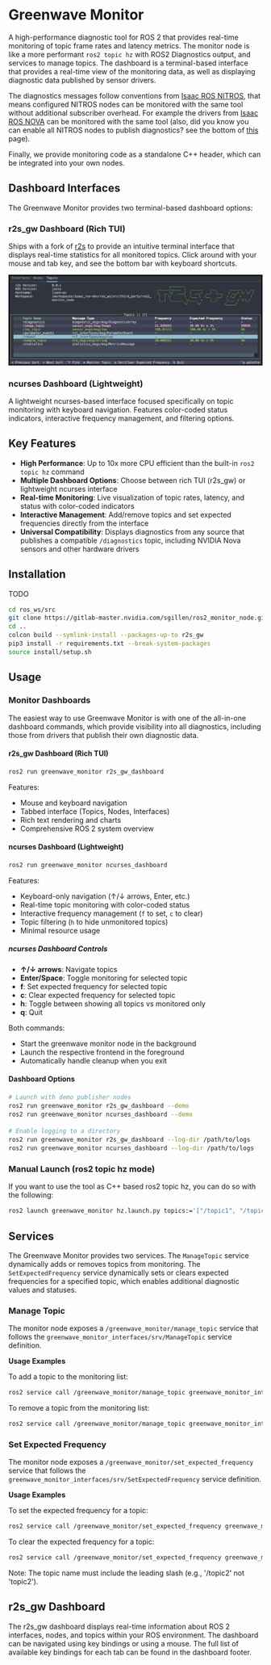 # Greenwave Monitor

A high-performance diagnostic tool for ROS 2 that provides real-time monitoring of topic frame rates and latency metrics. The monitor node is like a more performant `ros2 topic hz` with ROS2 Diagnostics output, and services to manage topics. The dashboard is a terminal-based interface that provides a real-time view of the monitoring data, as well as displaying diagnostic data published by sensor drivers.

The diagnostics messages follow conventions from [Isaac ROS NITROS](https://github.com/NVIDIA-ISAAC-ROS/isaac_ros_nitros), that means configured NITROS nodes can be monitored with the same tool without additional subscriber overhead. For example the drivers from [Isaac ROS NOVA](https://github.com/NVIDIA-ISAAC-ROS/isaac_ros_nova) can be monitored with the same tool (also, did you know you can enable all NITROS nodes to publish diagnostics? see the bottom of [this](https://nvidia-isaac-ros.github.io/repositories_and_packages/isaac_ros_nitros/isaac_ros_nitros/index.html) page).

Finally, we provide monitoring code as a standalone C++ header, which can be integrated into your own nodes.

## Dashboard Interfaces

The Greenwave Monitor provides two terminal-based dashboard options:

### r2s_gw Dashboard (Rich TUI)
Ships with a fork of [r2s](https://github.com/mjcarroll/r2s) to provide an intuitive terminal interface that displays real-time statistics for all monitored topics. Click around with your mouse and tab key, and see the bottom bar with keyboard shortcuts.

![r2s_gw + Greenwave Monitor Dashboard](docs/images/greenwave_r2s_dashboard.png)

### ncurses Dashboard (Lightweight)
A lightweight ncurses-based interface focused specifically on topic monitoring with keyboard navigation. Features color-coded status indicators, interactive frequency management, and filtering options.

## Key Features

- **High Performance**: Up to 10x more CPU efficient than the built-in `ros2 topic hz` command
- **Multiple Dashboard Options**: Choose between rich TUI (r2s_gw) or lightweight ncurses interface
- **Real-time Monitoring**: Live visualization of topic rates, latency, and status with color-coded indicators
- **Interactive Management**: Add/remove topics and set expected frequencies directly from the interface
- **Universal Compatibility**: Displays diagnostics from any source that publishes a compatible `/diagnostics` topic, including NVIDIA Nova sensors and other hardware drivers

## Installation
TODO

```bash
cd ros_ws/src
git clone https://gitlab-master.nvidia.com/sgillen/ros2_monitor_node.git
cd ..
colcon build --symlink-install --packages-up-to r2s_gw
pip3 install -r requirements.txt --break-system-packages
source install/setup.sh
```

## Usage

### Monitor Dashboards

The easiest way to use Greenwave Monitor is with one of the all-in-one dashboard commands, which provide visibility into all diagnostics, including those from drivers that publish their own diagnostic data.

#### r2s_gw Dashboard (Rich TUI)

```bash
ros2 run greenwave_monitor r2s_gw_dashboard
```

Features:
- Mouse and keyboard navigation
- Tabbed interface (Topics, Nodes, Interfaces)
- Rich text rendering and charts
- Comprehensive ROS 2 system overview

#### ncurses Dashboard (Lightweight)

```bash
ros2 run greenwave_monitor ncurses_dashboard
```

Features:
- Keyboard-only navigation (↑/↓ arrows, Enter, etc.)
- Real-time topic monitoring with color-coded status
- Interactive frequency management (`f` to set, `c` to clear)
- Topic filtering (`h` to hide unmonitored topics)
- Minimal resource usage

##### ncurses Dashboard Controls

- **↑/↓ arrows**: Navigate topics
- **Enter/Space**: Toggle monitoring for selected topic
- **f**: Set expected frequency for selected topic
- **c**: Clear expected frequency for selected topic
- **h**: Toggle between showing all topics vs monitored only
- **q**: Quit

Both commands:
- Start the greenwave monitor node in the background
- Launch the respective frontend in the foreground
- Automatically handle cleanup when you exit

#### Dashboard Options

```bash
# Launch with demo publisher nodes
ros2 run greenwave_monitor r2s_gw_dashboard --demo
ros2 run greenwave_monitor ncurses_dashboard --demo

# Enable logging to a directory
ros2 run greenwave_monitor r2s_gw_dashboard --log-dir /path/to/logs
ros2 run greenwave_monitor ncurses_dashboard --log-dir /path/to/logs
```

### Manual Launch (ros2 topic hz mode)

If you want to use the tool as C++ based ros2 topic hz, you can do so with the following:

```bash
ros2 launch greenwave_monitor hz.launch.py topics:='["/topic1", "/topic2"]'
```

## Services

The Greenwave Monitor provides two services. The `ManageTopic` service dynamically adds or removes topics from monitoring. The `SetExpectedFrequency` service dynamically sets or clears expected frequencies for a specified topic, which enables additional diagnostic values and statuses.

### Manage Topic

The monitor node exposes a `/greenwave_monitor/manage_topic` service that follows the `greenwave_monitor_interfaces/srv/ManageTopic` service definition.

**Usage Examples**

To add a topic to the monitoring list:
```bash
ros2 service call /greenwave_monitor/manage_topic greenwave_monitor_interfaces/srv/ManageTopic "{topic_name: '/topic2', add_topic: true}"
```

To remove a topic from the monitoring list:
```bash
ros2 service call /greenwave_monitor/manage_topic greenwave_monitor_interfaces/srv/ManageTopic "{topic_name: '/topic2', add_topic: false}"
```

### Set Expected Frequency

The monitor node exposes a `/greenwave_monitor/set_expected_frequency` service that follows the `greenwave_monitor_interfaces/srv/SetExpectedFrequency` service definition.

**Usage Examples**

To set the expected frequency for a topic:
```bash
ros2 service call /greenwave_monitor/set_expected_frequency greenwave_monitor_interfaces/srv/SetExpectedFrequency "{topic_name: '/topic2', expected_hz: <float>, tolerance_percent: <float>, add_topic_if_missing: true}"
```

To clear the expected frequency for a topic:
```bash
ros2 service call /greenwave_monitor/set_expected_frequency greenwave_monitor_interfaces/srv/SetExpectedFrequency "{topic_name: '/topic2', clear_expected: true}"
```

Note: The topic name must include the leading slash (e.g., '/topic2' not 'topic2').

## r2s_gw Dashboard

The r2s_gw dashboard displays real-time information about ROS 2 interfaces, nodes, and topics within your ROS environment. The dashboard can be navigated using key bindings or using a mouse. The full list of available key bindings for each tab can be found in the dashboard footer.
